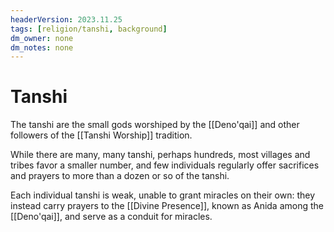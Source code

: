 ```yaml
---
headerVersion: 2023.11.25
tags: [religion/tanshi, background]
dm_owner: none
dm_notes: none
---
```

# Tanshi

The tanshi are the small gods worshiped by the [[Deno'qai]] and other followers of the [[Tanshi Worship]] tradition. 

While there are many, many tanshi, perhaps hundreds, most villages and tribes favor a smaller number, and few individuals regularly offer sacrifices and prayers to more than a dozen or so of the tanshi. 

Each individual tanshi is weak, unable to grant miracles on their own: they instead carry prayers to the [[Divine Presence]], known as Anida among the [[Deno'qai]], and serve as a conduit for miracles. 


